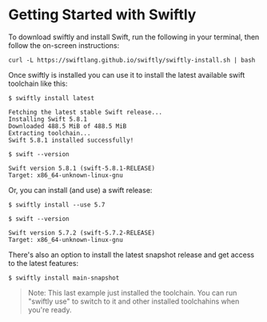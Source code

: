 # Getting Started with Swiftly

To download swiftly and install Swift, run the following in your terminal, then follow the on-screen instructions:

```
curl -L https://swiftlang.github.io/swiftly/swiftly-install.sh | bash
```

Once swiftly is installed you can use it to install the latest available swift toolchain like this:

```
$ swiftly install latest

Fetching the latest stable Swift release...
Installing Swift 5.8.1
Downloaded 488.5 MiB of 488.5 MiB
Extracting toolchain...
Swift 5.8.1 installed successfully!

$ swift --version

Swift version 5.8.1 (swift-5.8.1-RELEASE)
Target: x86_64-unknown-linux-gnu
```

Or, you can install (and use) a swift release:

```
$ swiftly install --use 5.7

$ swift --version

Swift version 5.7.2 (swift-5.7.2-RELEASE)
Target: x86_64-unknown-linux-gnu
```

There's also an option to install the latest snapshot release and get access to the latest features:

```
$ swiftly install main-snapshot
```

> Note: This last example just installed the toolchain. You can run "swiftly use" to switch to it and other installed toolchahins when you're ready.

